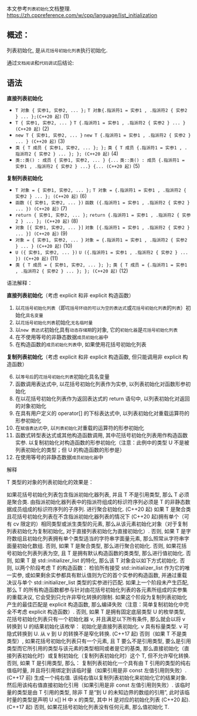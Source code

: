 本文参考`列表初始化`文档整理.
https://zh.cppreference.com/w/cpp/language/list_initialization

## 概述：

列表初始化, 是从`花括号初始化列表`执行初始化.

通过`文档阅读`和`代码调试`后结论:

## 语法

**直接列表初始化**

- `T 对象 { 实参1, 实参2, ... };` `T 对象{.指派符1 = 实参1 , .指派符2 { 实参2 } ... };(C++20 起)` (1)
- `T { 实参1, 实参2, ... }` `T {.指派符1 = 实参1 , .指派符2 { 实参2 } ... } (C++20 起)` (2)
- `new T { 实参1, 实参2, ... }` `new T {.指派符1 = 实参1 , .指派符2 { 实参2 } ... } (C++20 起)` (3)
- `类 { T 成员 { 实参1, 实参2, ... }; };` `类 { T 成员 {.指派符1 = 实参1 , .指派符2 { 实参2 } ... }; }; (C++20 起)` (4)
- `类::类() : 成员 { 实参1, 实参2, ... } {...` `类::类() : 成员 {.指派符1 = 实参1 , .指派符2 { 实参2 } ...} {... (C++20 起)` (5)

**复制列表初始化**

- `T 对象 = { 实参1, 实参2, ... };` `T 对象 = {.指派符1 = 实参1 , .指派符2 { 实参2 } ... }; (C++20 起)` (6)
- `函数 ({ 实参1, 实参2, ... })` `函数 ({.指派符1 = 实参1 , .指派符2 { 实参2 } ... }) (C++20 起)` (7)
- `return { 实参1, 实参2, ... };` `return {.指派符1 = 实参1 , .指派符2 { 实参2 } ... }; (C++20 起)` (8)
- `对象 [{ 实参1, 实参2, ... }]` `对象 [{.指派符1 = 实参1 , .指派符2 { 实参2 } ... }] (C++20 起)` (9)
- `对象 = { 实参1, 实参2, ... }` `对象 = {.指派符1 = 实参1 , .指派符2 { 实参2 } ... } (C++20 起)` (10)
- `U ({ 实参1, 实参2, ... })` `U ({.指派符1 = 实参1 , .指派符2 { 实参2 } ... }) (C++20 起)` (11)
- `类 { T 成员 = { 实参1, 实参2, ... }; };` `类 { T 成员 = {.指派符1 = 实参1 , .指派符2 { 实参2 } ... }; }; (C++20 起)` (12)

语法解释：

**直接列表初始化**（考虑 explicit 和非 explicit 构造函数）

1. 以`花括号初始化列表`（即`花括号环绕的可以为空的表达式`或`花括号初始化列表`的`列表`）初始化`具名变量`
2. 以`花括号初始化列表`初始化`无名临时量`
3. 以`new 表达式`初始化具有`动态存储期`的对象, 它的`初始化器`是`花括号初始化列表`
4. 在不使用等号的非静态数据`成员初始化器`中
5. 在构造函数的`成员初始化列表`中, 如果使用花括号初始化列表

**复制列表初始化**（考虑 explicit 和非 explicit 构造函数, 但只能调用非 explicit 构造函数）

6. 以`等号后`的`花括号初始化列表`初始化具名变量
7. 函数调用表达式中, 以花括号初始化列表作为实参, 以列表初始化对函数形参初始化
8. 在以花括号初始化列表作为返回表达式的 return 语句中, 以列表初始化对返回的对象初始化
9. 在具有用户定义的 operator[] 的下标表达式中, 以列表初始化对重载运算符的形参初始化
10. 在`赋值表达式`中, 以`列表初始化`对重载的运算符的形参初始化
11. 函数式转型表达式或其他构造函数调用, 其中花括号初始化列表用作构造函数实参. 以复制初始化对构造函数的形参初始化（注意：此例中的类型 U 不是被列表初始化的类型；但 U 的构造函数的形参是）
12. 在使用等号的非静态数据`成员初始化器`中

解释

T 类型的对象的列表初始化的效果是：

如果花括号初始化列表包含指派初始化器列表, 并且 T 不是引用类型, 那么 T 必须是聚合类. 由指派初始化器列表中的指派符组成的标识符序列必须是 T 的非静态数据成员组成的标识符序列的子序列. 进行聚合初始化.
(C++20 起)
如果 T 是聚合类且花括号初始化列表在不含指派初始化器列表的情况下 (C++20 起)拥有单个（可有 cv 限定的）相同类型或派生类型的元素, 那么从该元素初始化对象（对于复制列表初始化为复制初始化, 对于直接列表初始化为直接初始化）.
否则, 如果 T 是字符数组且初始化列表拥有单个类型适当的字符串字面量元素, 那么照常从字符串字面量初始化数组.
否则, 如果 T 是聚合类型, 那么进行聚合初始化.
否则, 如果花括号初始化列表列表为空, 且 T 是拥有默认构造函数的类类型, 那么进行值初始化.
否则, 如果 T 是 std::initializer_list 的特化, 那么该 T 对象会以如下方式初始化.
否则, 以两个阶段考虑 T 的构造函数：
检验所有接受 std::initializer_list 作为它的唯一实参, 或如果剩余实参都具有默认值则为它的首个实参的构造函数, 并通过重载决议与单个 std::initializer_list 类型的实参进行匹配.
如果上一个阶段未产生匹配, 那么 T 的所有构造函数都参与针对由花括号初始化列表的各元素所组成的实参集的重载决议, 它会受到只允许非窄化转换的限制. 如果这个阶段为复制列表初始化产生的最佳匹配是 explicit 构造函数, 那么编译失败（注意：简单复制初始化中完全不考虑 explicit 构造函数）.
否则, 如果 T 是拥有固定底层类型 U 的枚举类型, 花括号初始化列表只有一个初始化器 v, 并且满足以下所有条件, 那么就会以将 v 转换到 U 的结果初始化该枚举：
初始化是直接列表初始化.
v 具有标量类型.
v 可隐式转换到 U.
从 v 到 U 的转换不是窄化转换.
(C++17 起)
否则（如果 T 不是类类型）, 如果花括号初始化列表只有一个元素, 且 T 要么不是引用类型, 要么是引用类型而它所引用的类型与该元素的类型相同或者是它的基类, 那么直接初始化（直接列表初始化时）或复制初始化（复制列表初始化时）这个 T, 但不允许窄化转换.
否则, 如果 T 是引用类型, 那么：
复制列表初始化一个具有由 T 引用的类型的纯右值临时量, 并且将引用绑定到该临时量（如果引用是非 const 左值引用则失败）.
(C++17 前)
生成一个纯右值. 该纯右值以复制列表初始化来初始化它的结果对象. 然后用该纯右值直接初始化引用（如果引用是非 const 左值引用则失败）. 该临时量的类型是由 T 引用的类型, 除非 T 是“到 U 的未知边界的数组的引用”, 此时该临时量的类型是声明 U x[] H 中 x 的类型, 其中 H 是对应的初始化列表 (C++20 起).
(C++17 起)
否则, 如果花括号初始化列表没有任何元素, 那么值初始化 T.
